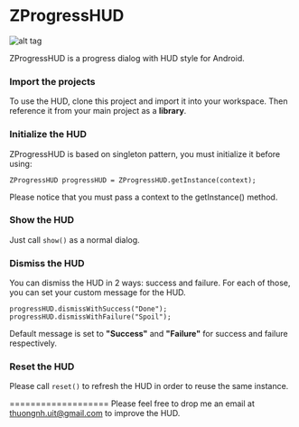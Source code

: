 ZProgressHUD
============
![alt tag](https://github.com/zelic91/zprogresshud/blob/master/screenshot.png)

ZProgressHUD is a progress dialog with HUD style for Android.

### Import the projects
To use the HUD, clone this project and import it into your workspace. Then reference it from your main project as a **library**.

### Initialize the HUD
ZProgressHUD is based on singleton pattern, you must initialize it before using:

`
ZProgressHUD progressHUD = ZProgressHUD.getInstance(context);
`

Please notice that you must pass a context to the getInstance() method.

### Show the HUD
Just call `show()` as a normal dialog.

### Dismiss the HUD
You can dismiss the HUD in 2 ways: success and failure. For each of those, you can set your custom message for the HUD.

`progressHUD.dismissWithSuccess("Done");
progressHUD.dismissWithFailure("Spoil");
`

Default message is set to __"Success"__ and __"Failure"__ for success and failure respectively.

### Reset the HUD
Please call `reset()` to refresh the HUD in order to reuse the same instance.

===================
Please feel free to drop me an email at [thuongnh.uit@gmail.com](thuongnh.uit@gmail.com) to improve the HUD.